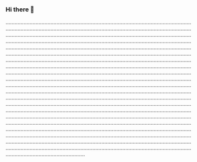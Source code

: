 ### Hi there 👋

.................................................................................................................................................................................................................................................................................................................................................................................................................................................................................................................................................................................................................................................................................................................................................................................................................................................................................................................................................................................................................................................................................................................................................................................................................................................................................................................................................................................................................................................................................................................................................................................................................................................................................................................................................................................................................................................................................................................................................................................................................................................................................................................................................................................................................................................................................................................................................................................................................................................................................................................................................................................................................................................................................................................................................................